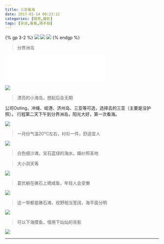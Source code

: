 ```yaml
---
title: 三亚看海
date: 2017-01-14 00:23:12
categories: [随想,摄影]
tags: [杂谈,看看,随手拍]
---
```

{% gp 3-2 %}
![](http://7xrvo9.com1.z0.glb.clouddn.com/2017sanyaYDXJ0964_puzzle_36715x2.jpg)
![](http://7xrvo9.com1.z0.glb.clouddn.com/2017sanyaYDXJ1170_puzzle_17948x0.jpg)
![](http://7xrvo9.com1.z0.glb.clouddn.com/2017sanyaYDXJ0963_puzzle_16157x0.jpg)
{% endgp %}

<!--more-->

<blockquote class="blockquote-center">分界洲岛</blockquote>

<iframe frameborder="no" border="0" marginwidth="0" marginheight="0" width=330 height=86 src="//music.163.com/outchain/player?type=2&id=28700964&auto=0&height=66"></iframe>

![](http://7xrvo9.com1.z0.glb.clouddn.com/2017sanyaYDXJ0947_puzzle_49788x3.jpg)
>漂亮的小海岛，想起后会无期

公司Outing，冲绳、岘港、济州岛、三亚等可选，选择去的三亚（主要是没护照）。
行程第二天下午到分界洲岛，阳光大好，第一次看海。

![](http://7xrvo9.com1.z0.glb.clouddn.com/2017sanyaYDXJ1010_puzzle_73374x3.jpg)
>一月份气温20℃左右，衬衫一件，舒适宜人

![](http://7xrvo9.com1.z0.glb.clouddn.com/2017sanyaIMG_20170214_230826.jpg)
>白色细沙滩，宝石蓝绿的海水，婚纱照圣地

<blockquote class="blockquote-center">大小洞天等</blockquote>

![](http://7xrvo9.com1.z0.glb.clouddn.com/2017sanyaYDXJ1180_pic_edit_20170212220335.jpg)
>葛优躺在礁石上晒咸鱼，年轻人会变懒

![](http://7xrvo9.com1.z0.glb.clouddn.com/2017sanyaYDXJ1170_puzzle_61619x1.jpg)
>这一带都是礁石滩，视野相当宽阔，海平面分明

![](http://7xrvo9.com1.z0.glb.clouddn.com/2017sanyaYDXJ1198_puzzle_75431x2.jpg)
>可以下海摸鱼，借用下灿灿的背影

![](http://7xrvo9.com1.z0.glb.clouddn.com/2017sanyaYDXJ1218_puzzle_21492x3.jpg)

---
